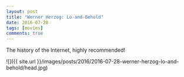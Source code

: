 ```yaml
---
layout: post
title: "Werner Herzog: Lo-and-Behold"
date: 2016-07-28
tags: [movies]
comments: true
---
```

The history of the Internet, highly recommended!

![]({{ site.url }}/images/posts/2016/2016-07-28-werner-herzog-lo-and-behold/head.jpg)

